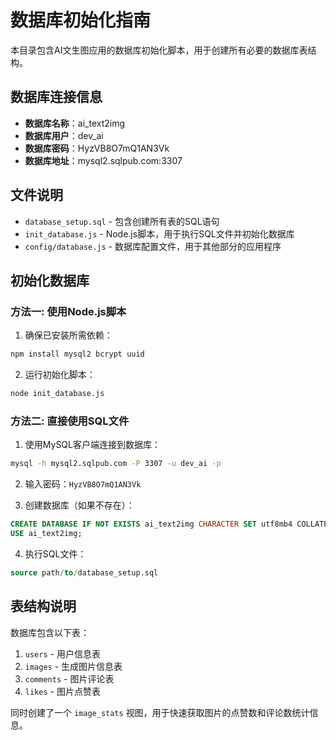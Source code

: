 # 数据库初始化指南

本目录包含AI文生图应用的数据库初始化脚本，用于创建所有必要的数据库表结构。

## 数据库连接信息

- **数据库名称**：ai_text2img
- **数据库用户**：dev_ai
- **数据库密码**：HyzVB8O7mQ1AN3Vk
- **数据库地址**：mysql2.sqlpub.com:3307

## 文件说明

- `database_setup.sql` - 包含创建所有表的SQL语句
- `init_database.js` - Node.js脚本，用于执行SQL文件并初始化数据库
- `config/database.js` - 数据库配置文件，用于其他部分的应用程序

## 初始化数据库

### 方法一: 使用Node.js脚本

1. 确保已安装所需依赖：
```bash
npm install mysql2 bcrypt uuid
```

2. 运行初始化脚本：
```bash
node init_database.js
```

### 方法二: 直接使用SQL文件

1. 使用MySQL客户端连接到数据库：
```bash
mysql -h mysql2.sqlpub.com -P 3307 -u dev_ai -p
```

2. 输入密码：`HyzVB8O7mQ1AN3Vk`

3. 创建数据库（如果不存在）：
```sql
CREATE DATABASE IF NOT EXISTS ai_text2img CHARACTER SET utf8mb4 COLLATE utf8mb4_unicode_ci;
USE ai_text2img;
```

4. 执行SQL文件：
```sql
source path/to/database_setup.sql
```

## 表结构说明

数据库包含以下表：

1. `users` - 用户信息表
2. `images` - 生成图片信息表
3. `comments` - 图片评论表
4. `likes` - 图片点赞表

同时创建了一个 `image_stats` 视图，用于快速获取图片的点赞数和评论数统计信息。
